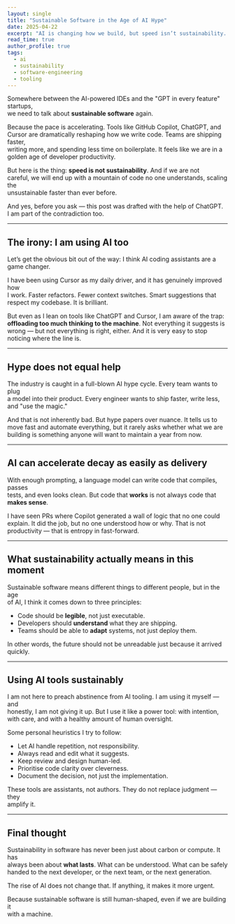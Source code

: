 ```yaml
---
layout: single
title: "Sustainable Software in the Age of AI Hype"
date: 2025-04-22
excerpt: "AI is changing how we build, but speed isn’t sustainability. If we’re not careful, we’ll automate our way into chaos — faster than ever before."
read_time: true
author_profile: true
tags:
  - ai
  - sustainability
  - software-engineering
  - tooling
--- 
```


Somewhere between the AI-powered IDEs and the "GPT in every feature" startups,  
we need to talk about **sustainable software** again.

Because the pace is accelerating. Tools like GitHub Copilot, ChatGPT, and  
Cursor are dramatically reshaping how we write code. Teams are shipping faster,  
writing more, and spending less time on boilerplate. It feels like we are in a  
golden age of developer productivity.

But here is the thing: **speed is not sustainability**. And if we are not  
careful, we will end up with a mountain of code no one understands, scaling the  
unsustainable faster than ever before.

And yes, before you ask — this post was drafted with the help of ChatGPT.  
I am part of the contradiction too.

<!--more-->

---

## The irony: I am using AI too

Let’s get the obvious bit out of the way: I think AI coding assistants are a  
game changer.

I have been using Cursor as my daily driver, and it has genuinely improved how  
I work. Faster refactors. Fewer context switches. Smart suggestions that  
respect my codebase. It is brilliant.

But even as I lean on tools like ChatGPT and Cursor, I am aware of the trap:  
**offloading too much thinking to the machine**. Not everything it suggests is  
wrong — but not everything is right, either. And it is very easy to stop  
noticing where the line is.

---

## Hype does not equal help

The industry is caught in a full-blown AI hype cycle. Every team wants to plug  
a model into their product. Every engineer wants to ship faster, write less,  
and "use the magic."

And that is not inherently bad. But hype papers over nuance. It tells us to  
move fast and automate everything, but it rarely asks whether what we are  
building is something anyone will want to maintain a year from now.

---

## AI can accelerate decay as easily as delivery

With enough prompting, a language model can write code that compiles, passes  
tests, and even looks clean. But code that **works** is not always code that  
**makes sense**.

I have seen PRs where Copilot generated a wall of logic that no one could  
explain. It did the job, but no one understood how or why. That is not  
productivity — that is entropy in fast-forward.

---

## What sustainability actually means in this moment

Sustainable software means different things to different people, but in the age  
of AI, I think it comes down to three principles:

- Code should be **legible**, not just executable.  
- Developers should **understand** what they are shipping.  
- Teams should be able to **adapt** systems, not just deploy them.

In other words, the future should not be unreadable just because it arrived  
quickly.

---

## Using AI tools sustainably

I am not here to preach abstinence from AI tooling. I am using it myself — and  
honestly, I am not giving it up. But I use it like a power tool: with intention,  
with care, and with a healthy amount of human oversight.

Some personal heuristics I try to follow:

- Let AI handle repetition, not responsibility.  
- Always read and edit what it suggests.  
- Keep review and design human-led.  
- Prioritise code clarity over cleverness.  
- Document the decision, not just the implementation.

These tools are assistants, not authors. They do not replace judgment — they  
amplify it.

---

## Final thought

Sustainability in software has never been just about carbon or compute. It has  
always been about **what lasts**. What can be understood. What can be safely  
handed to the next developer, or the next team, or the next generation.

The rise of AI does not change that. If anything, it makes it more urgent.

Because sustainable software is still human-shaped, even if we are building it  
with a machine.
